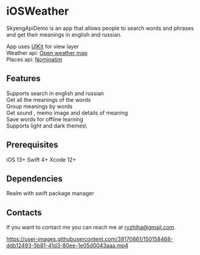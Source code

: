 # iOSWeather

SkyengApiDemo is an app that allows people to search words and phrases and get their meanings in english and russian.



App uses  [UIKit](https://developer.apple.com/documentation/uikit) for view layer\
Weather api: [Open weather map](https://openweathermap.org/api)\
Places api: [Nominatim](https://nominatim.org/release-docs/latest/)


## Features
Supports search in english and russian\
Get all the meanings of the words\
Group meanings by words\
Get sound , memo image and details of meaning\
Save words for offline learning\
Supports light and dark themes\
## Prerequisites

iOS 13+
Swift 4+
Xcode 12+

## Dependencies
Realm with swift package manager

## Contacts
If you want to contact me you can reach me at <ryzhiha@gmail.com>.







https://user-images.githubusercontent.com/39170861/150158468-ddb12493-5b81-41d3-80ee-1e05d0043aaa.mp4

